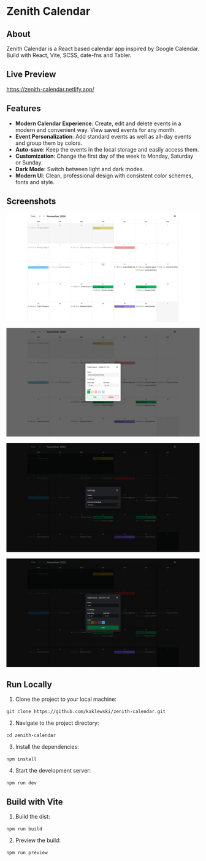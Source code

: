 # Zenith Calendar

## About

Zenith Calendar is a React based calendar app inspired by Google Calendar. Build with React, Vite, SCSS, date-fns and Tabler.

## Live Preview

https://zenith-calendar.netlify.app/

## Features

- **Modern Calendar Experience**: Create, edit and delete events in a modern and convenient way. View saved events for any month.
- **Event Personalization**: Add standard events as well as all-day events and group them by colors.
- **Auto-save**: Keep the events in the local storage and easily access them.
- **Customization**: Change the first day of the week to Monday, Saturday or Sunday.
- **Dark Mode**: Switch between light and dark modes.
- **Modern UI**: Clean, professional design with consistent color schemes, fonts and style.

## Screenshots

![Screenshot 1](screenshots/screenshot1.png)

![Screenshot 2](screenshots/screenshot2.png)

![Screenshot 3](screenshots/screenshot3.png)

![Screenshot 4](screenshots/screenshot4.png)

## Run Locally

1. Clone the project to your local machine:

`git clone https://github.com/kaklewski/zenith-calendar.git`

2. Navigate to the project directory:

`cd zenith-calendar`

3. Install the dependencies:

`npm install`

4. Start the development server:

`npm run dev`

## Build with Vite

1. Build the dist:

`npm run build`

2. Preview the build:

`npm run preview`
